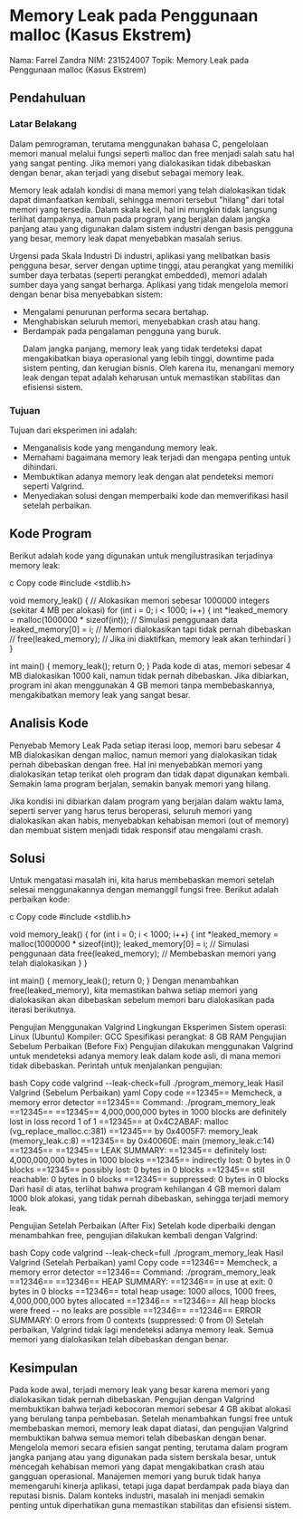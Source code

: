 # Memory Leak pada Penggunaan malloc (Kasus Ekstrem)
Nama: Farrel Zandra
NIM: 231524007
Topik: Memory Leak pada Penggunaan malloc (Kasus Ekstrem)

## Pendahuluan
### Latar Belakang
Dalam pemrograman, terutama menggunakan bahasa C, pengelolaan memori manual melalui fungsi seperti malloc dan free menjadi salah satu hal yang sangat penting. Jika memori yang dialokasikan tidak dibebaskan dengan benar, akan terjadi yang disebut sebagai memory leak.

Memory leak adalah kondisi di mana memori yang telah dialokasikan tidak dapat dimanfaatkan kembali, sehingga memori tersebut "hilang" dari total memori yang tersedia. Dalam skala kecil, hal ini mungkin tidak langsung terlihat dampaknya, namun pada program yang berjalan dalam jangka panjang atau yang digunakan dalam sistem industri dengan basis pengguna yang besar, memory leak dapat menyebabkan masalah serius.

Urgensi pada Skala Industri
Di industri, aplikasi yang melibatkan basis pengguna besar, server dengan uptime tinggi, atau perangkat yang memiliki sumber daya terbatas (seperti perangkat embedded), memori adalah sumber daya yang sangat berharga. Aplikasi yang tidak mengelola memori dengan benar bisa menyebabkan sistem:

<ul>
<li>Mengalami penurunan performa secara bertahap.</li>
<li>Menghabiskan seluruh memori, menyebabkan crash atau hang.
</li>
<li>Berdampak pada pengalaman pengguna yang buruk.</li>

Dalam jangka panjang, memory leak yang tidak terdeteksi dapat mengakibatkan biaya operasional yang lebih tinggi, downtime pada sistem penting, dan kerugian bisnis. Oleh karena itu, menangani memory leak dengan tepat adalah keharusan untuk memastikan stabilitas dan efisiensi sistem.
</ul>

### Tujuan
Tujuan dari eksperimen ini adalah:
<ul>
<li>Menganalisis kode yang mengandung memory leak.</li>
<li>Memahami bagaimana memory leak terjadi dan mengapa penting untuk dihindari.</li>
<li>Membuktikan adanya memory leak dengan alat pendeteksi memori seperti Valgrind.</li>
<li>Menyediakan solusi dengan memperbaiki kode dan memverifikasi hasil setelah perbaikan.</li>
</ul>
  
## Kode Program
Berikut adalah kode yang digunakan untuk mengilustrasikan terjadinya memory leak:

c
Copy code
#include <stdlib.h>

void memory_leak() {
    // Alokasikan memori sebesar 1000000 integers (sekitar 4 MB per alokasi)
    for (int i = 0; i < 1000; i++) {
        int *leaked_memory = malloc(1000000 * sizeof(int));
        // Simulasi penggunaan data
        leaked_memory[0] = i;
        // Memori dialokasikan tapi tidak pernah dibebaskan
        // free(leaked_memory); // Jika ini diaktifkan, memory leak akan terhindari
    }
}

int main() {
    memory_leak();
    return 0;
}
Pada kode di atas, memori sebesar 4 MB dialokasikan 1000 kali, namun tidak pernah dibebaskan. Jika dibiarkan, program ini akan menggunakan 4 GB memori tanpa membebaskannya, mengakibatkan memory leak yang sangat besar.

## Analisis Kode
Penyebab Memory Leak
Pada setiap iterasi loop, memori baru sebesar 4 MB dialokasikan dengan malloc, namun memori yang dialokasikan tidak pernah dibebaskan dengan free. Hal ini menyebabkan memori yang dialokasikan tetap terikat oleh program dan tidak dapat digunakan kembali. Semakin lama program berjalan, semakin banyak memori yang hilang.

Jika kondisi ini dibiarkan dalam program yang berjalan dalam waktu lama, seperti server yang harus terus beroperasi, seluruh memori yang dialokasikan akan habis, menyebabkan kehabisan memori (out of memory) dan membuat sistem menjadi tidak responsif atau mengalami crash.

## Solusi
Untuk mengatasi masalah ini, kita harus membebaskan memori setelah selesai menggunakannya dengan memanggil fungsi free. Berikut adalah perbaikan kode:

c
Copy code
#include <stdlib.h>

void memory_leak() {
    for (int i = 0; i < 1000; i++) {
        int *leaked_memory = malloc(1000000 * sizeof(int));
        leaked_memory[0] = i; // Simulasi penggunaan data
        free(leaked_memory);  // Membebaskan memori yang telah dialokasikan
    }
}

int main() {
    memory_leak();
    return 0;
}
Dengan menambahkan free(leaked_memory), kita memastikan bahwa setiap memori yang dialokasikan akan dibebaskan sebelum memori baru dialokasikan pada iterasi berikutnya.

Pengujian Menggunakan Valgrind
Lingkungan Eksperimen
Sistem operasi: Linux (Ubuntu)
Kompiler: GCC
Spesifikasi perangkat: 8 GB RAM
Pengujian Sebelum Perbaikan (Before Fix)
Pengujian dilakukan menggunakan Valgrind untuk mendeteksi adanya memory leak dalam kode asli, di mana memori tidak dibebaskan. Perintah untuk menjalankan pengujian:

bash
Copy code
valgrind --leak-check=full ./program_memory_leak
Hasil Valgrind (Sebelum Perbaikan)
yaml
Copy code
==12345== Memcheck, a memory error detector
==12345== Command: ./program_memory_leak
==12345==
==12345== 4,000,000,000 bytes in 1000 blocks are definitely lost in loss record 1 of 1
==12345==    at 0x4C2ABAF: malloc (vg_replace_malloc.c:381)
==12345==    by 0x4005F7: memory_leak (memory_leak.c:8)
==12345==    by 0x40060E: main (memory_leak.c:14)
==12345==
==12345== LEAK SUMMARY:
==12345==    definitely lost: 4,000,000,000 bytes in 1000 blocks
==12345==    indirectly lost: 0 bytes in 0 blocks
==12345==      possibly lost: 0 bytes in 0 blocks
==12345==    still reachable: 0 bytes in 0 blocks
==12345==         suppressed: 0 bytes in 0 blocks
Dari hasil di atas, terlihat bahwa program kehilangan 4 GB memori dalam 1000 blok alokasi, yang tidak pernah dibebaskan, sehingga terjadi memory leak.

Pengujian Setelah Perbaikan (After Fix)
Setelah kode diperbaiki dengan menambahkan free, pengujian dilakukan kembali dengan Valgrind:

bash
Copy code
valgrind --leak-check=full ./program_memory_leak
Hasil Valgrind (Setelah Perbaikan)
yaml
Copy code
==12346== Memcheck, a memory error detector
==12346== Command: ./program_memory_leak
==12346==
==12346== HEAP SUMMARY:
==12346==     in use at exit: 0 bytes in 0 blocks
==12346==   total heap usage: 1000 allocs, 1000 frees, 4,000,000,000 bytes allocated
==12346==
==12346== All heap blocks were freed -- no leaks are possible
==12346==
==12346== ERROR SUMMARY: 0 errors from 0 contexts (suppressed: 0 from 0)
Setelah perbaikan, Valgrind tidak lagi mendeteksi adanya memory leak. Semua memori yang dialokasikan telah dibebaskan dengan benar.

## Kesimpulan
Pada kode awal, terjadi memory leak yang besar karena memori yang dialokasikan tidak pernah dibebaskan.
Pengujian dengan Valgrind membuktikan bahwa terjadi kebocoran memori sebesar 4 GB akibat alokasi yang berulang tanpa pembebasan.
Setelah menambahkan fungsi free untuk membebaskan memori, memory leak dapat diatasi, dan pengujian Valgrind membuktikan bahwa semua memori telah dibebaskan dengan benar.
Mengelola memori secara efisien sangat penting, terutama dalam program jangka panjang atau yang digunakan pada sistem berskala besar, untuk mencegah kehabisan memori yang dapat mengakibatkan crash atau gangguan operasional.
Manajemen memori yang buruk tidak hanya memengaruhi kinerja aplikasi, tetapi juga dapat berdampak pada biaya dan reputasi bisnis. Dalam konteks industri, masalah ini menjadi semakin penting untuk diperhatikan guna memastikan stabilitas dan efisiensi sistem.
